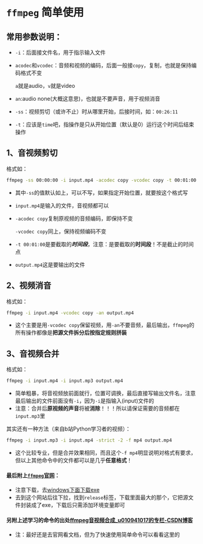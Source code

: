 # `ffmpeg` 简单使用

## 常用参数说明：

- ```-i```：后面接文件名，用于指示输入文件

- ```acodec```和```vcodec```：音频和视频的编码，后面一般接```copy```，复制，也就是保持编码格式不变

    ```a```就是audio，```v```就是video

- ```an```:audio none(大概这意思)，也就是不要声音，用于视频消音
- ```-ss```：视频剪切（或许不止）时从哪里开始，后接时间，如：```00:26:11```
- ```-t```：应该是```time```吧，指操作是只从开始位置（默认是0）运行这个时间后结束操作

## 1、音视频剪切

格式如：

``````cmd
ffmpeg -ss 00:00:00 -i input.mp4 -acodec copy -vcodec copy -t 00:01:00 output.mp4
``````

- 其中`-ss`的值默认如上，可以不写，如果指定开始位置，就要按这个格式写

- `input.mp4`是输入的文件，音视频都可以

- `-acodec copy`复制原视频的音频编码，即保持不变

    `-vcodec copy`同上，保持视频编码不变

- `-t 00:01:00`是要截取的***时间段***，注意：是要截取的**时间段**！不是截止的时间点

- `output.mp4`这是要输出的文件

## 2、视频消音

格式如：

``````cmd
ffmpeg -i input.mp4 -vcodec copy -an output.mp4
``````

- 这个主要是用`-vcodec copy`保留视频，用`-an`不要音频，最后输出，`ffmpeg`的所有操作都像是**把源文件拆分后按指定规则拼装**

## 3、音视频合并

格式如：

``````cmd
ffmpeg -i input.mp4 -i input.mp3 output.mp4
``````

- 简单粗暴，将音视频放前面就行，位置可调换，最后直接写输出文件名，注意最后输出的文件前面没有`-i`，因为`-i`是指输入(input)文件的
- 注意：合并后**原视频的声音**将被**消除**！！！所以请保证需要的音频都在`input.mp3`里

其实还有一种方法（来自b站Python学习者的视频）：

``````cmd
ffmpeg -i input.mp3 -i input.mp4 -strict -2 -f mp4 output.mp4
``````

- 这个比较专业，但是合并效果相同，而且这个`-f mp4`明显说明对格式有要求，但以上其他命令中的文件都可以是几乎**任意格式**！



#### 最后附上[`ffmpeg`官网](http://ffmpeg.org/)：

- 注意下载，去[windows下面下载exe](https://www.gyan.dev/ffmpeg/builds/)
- 去到这个网站后往下拉，找到`release`标签，下载里面最大的那个，它把源文件封装成了exe，下载后只需添加环境变量即可

#### 另附上述学习的命令的出处[ffmpeg音视频合成_u010941017的专栏-CSDN博客](https://blog.csdn.net/u010941017/article/details/84694455)

- 注：最好还是去官网看文档，但为了快速使用简单命令可以看看这里的

